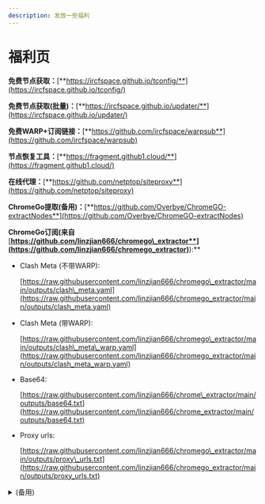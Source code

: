 ```yaml
---
description: 发放一些福利
---
```


# 福利页

**免费节点获取：**[**https://ircfspace.github.io/tconfig/**](https://ircfspace.github.io/tconfig/)

**免费节点获取(批量)：**[**https://ircfspace.github.io/updater/**](https://ircfspace.github.io/updater/)

**免费WARP+订阅链接：**[**https://github.com/ircfspace/warpsub**](https://github.com/ircfspace/warpsub)

**节点恢复工具：**[**https://fragment.github1.cloud/**](https://fragment.github1.cloud/)

**在线代理：**[**https://github.com/netptop/siteproxy**](https://github.com/netptop/siteproxy)

**ChromeGo提取(备用)：**[**https://github.com/Overbye/ChromeGO-extractNodes**](https://github.com/Overbye/ChromeGO-extractNodes)

**ChromeGo订阅(来自**[**https://github.com/linzjian666/chromego\_extractor**](https://github.com/linzjian666/chromego_extractor)**):**

*   Clash Meta (不带WARP):

    [https://raw.githubusercontent.com/linzjian666/chromego\_extractor/main/outputs/clash\_meta.yaml](https://raw.githubusercontent.com/linzjian666/chromego_extractor/main/outputs/clash_meta.yaml)
*   Clash Meta (带WARP):

    [https://raw.githubusercontent.com/linzjian666/chromego\_extractor/main/outputs/clash\_meta\_warp.yaml](https://raw.githubusercontent.com/linzjian666/chromego_extractor/main/outputs/clash_meta_warp.yaml)
*   Base64:

    [https://raw.githubusercontent.com/linzjian666/chrome\_extractor/main/outputs/base64.txt](https://raw.githubusercontent.com/linzjian666/chrome_extractor/main/outputs/base64.txt)
*   Proxy urls:

    [https://raw.githubusercontent.com/linzjian666/chromego\_extractor/main/outputs/proxy\_urls.txt](https://raw.githubusercontent.com/linzjian666/chromego_extractor/main/outputs/proxy_urls.txt)

<details>

<summary>(备用)</summary>

*   Clash Meta (不带WARP):

    [https://gcore.jsdelivr.net/gh/linzjian666/chromego\_extractor@main/outputs/clash\_meta.yaml](https://gcore.jsdelivr.net/gh/linzjian666/chromego_extractor@main/outputs/clash_meta.yaml)
*   Clash Meta (带WARP):

    [https://gcore.jsdelivr.net/gh/linzjian666/chromego\_extractor@main/outputs/clash\_meta\_warp.yaml](https://gcore.jsdelivr.net/gh/linzjian666/chromego_extractor@main/outputs/clash_meta_warp.yaml)
*   Base64:

    [https://gcore.jsdelivr.net/gh/linzjian666/chromego\_extractor@main/outputs/base64.txt](https://gcore.jsdelivr.net/gh/linzjian666/chromego_extractor@main/outputs/base64.txt)
*   Proxy urls:

    [https://gcore.jsdelivr.net/gh/linzjian666/chromego\_extractor@main/outputs/proxy\_urls.txt](https://gcore.jsdelivr.net/gh/linzjian666/chromego_extractor@main/outputs/proxy_urls.txt)

</details>
